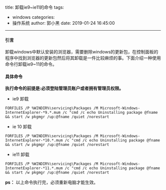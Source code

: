 title: 卸载ie9~ie11的命令
tags:
  - windows
categories:
  - 操作系统
author: 郭小黑
date: 2019-01-24 16:45:00
---


#### 引言

卸载windows中默认安装的浏览器，需要删除windows的更新包，在控制面板的程序中找到浏览器的更新包然后将其卸载是一件比较麻烦的事。下面介绍一种使用命令行卸载ie9~11的命令。

<!-- more -->


#### 具体命令

**执行命令的前提是:必须登陆管理员账户或者拥有管理员权限。**

- ie9 卸载

```code
FORFILES /P %WINDIR%\servicing\Packages /M Microsoft-Windows-InternetExplorer-*9.*.mum /c "cmd /c echo Uninstalling package @fname && start /w pkgmgr /up:@fname /quiet /norestart
```

- ie 10 卸载

```code
FORFILES /P %WINDIR%\servicing\Packages /M Microsoft-Windows-InternetExplorer-*10.*.mum /c "cmd /c echo Uninstalling package @fname && start /w pkgmgr /up:@fname /quiet /norestart
```

- ie11 卸载

```code
FORFILES /P %WINDIR%\servicing\Packages /M Microsoft-Windows-InternetExplorer-*11.*.mum /c "cmd /c echo Uninstalling package @fname && start /w pkgmgr /up:@fname /quiet /norestart
```

**ps：** 以上命令执行完，必须重新电脑才能生效。